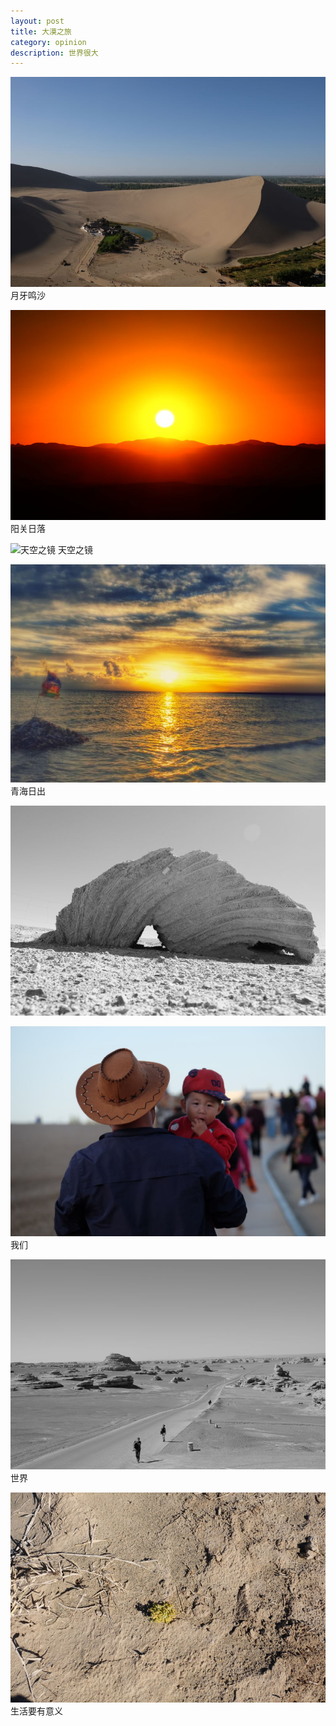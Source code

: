 ```yaml
---
layout: post
title: 大漠之旅
category: opinion
description: 世界很大 
---
```


![月牙鸣沙](/images/2016_10/moon-spring.jpeg)
月牙鸣沙

![阳关日落](/images/2016_10/yangguan-sunset.jpeg)
阳关日落

![天空之镜](/images/2016_10/mirror-sky.jpeg)
天空之镜

![青海日出](/images/2016_10/qinghai-lake-sunrise.jpeg)
青海日出

![雅丹砂岩](/images/2016_10/yadan-rock.jpeg)

![我们](/images/2016_10/someone.jpeg)
我们

![就像这样](/images/2016_10/big-world.jpeg)
世界

![像这样](/images/2016_10/life.jpeg)
生活要有意义
